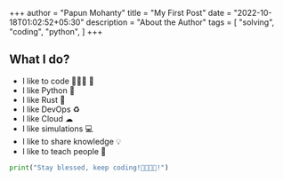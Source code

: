 +++
author =  "Papun Mohanty"
title =  "My First Post"
date =  "2022-10-18T01:02:52+05:30"
description =  "About the Author"
tags = [
    "solving",
    "coding",
    "python",
]
+++

## What I do?
- I like to code 👨‍💻♑ 🐧
- I like Python 🐍
- I like Rust 🦀
- I like DevOps ♻️
- I like Cloud ☁
- I like simulations 💻
- I like to share knowledge 💡
- I like to teach people 📝
```python
print("Stay blessed, keep coding!👨‍💻👩‍💻!")
```
